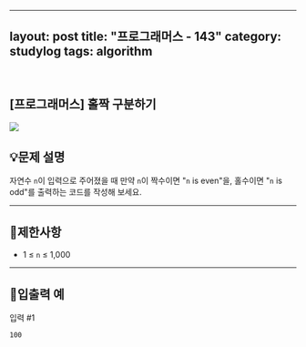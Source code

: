 ﻿
---
layout: post
title: "프로그래머스 - 143"
category: studylog
tags: algorithm
---

<br>

## [프로그래머스] 홀짝 구분하기


![](https://velog.velcdn.com/images/dlsdud9098/post/e1464da6-734f-4172-a5d3-8df73b71a328/image.png)


## 💡문제 설명






자연수 `n`이 입력으로 주어졌을 때 만약 `n`이 짝수이면 "`n` is even"을, 홀수이면 "`n` is odd"를 출력하는 코드를 작성해 보세요.






---
## 🚫제한사항




- 1 ≤ `n` ≤ 1,000




---
## 🔢입출력 예








입력 #1




```
100
```


